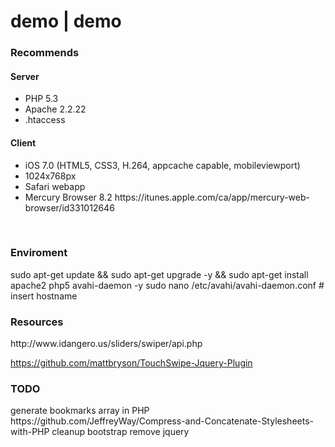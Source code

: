 demo | demo
====
<h3>Recommends</h3> 
<h4>Server</h4>
<ul><li>PHP 5.3</li>
	<li>Apache 2.2.22</li>
	<li>.htaccess</li>
</ul>
<h4>Client</h4>
<ul><li>iOS 7.0 (HTML5, CSS3, H.264, appcache capable, mobileviewport)</li>
	<li>1024x768px</li>
	<li>Safari webapp</li>
	<li>Mercury Browser 8.2 https://itunes.apple.com/ca/app/mercury-web-browser/id331012646</li>
</ul>
<br/>
<h3>Enviroment</h3> 
sudo apt-get update && sudo apt-get upgrade -y && sudo apt-get install apache2 php5 avahi-daemon -y
sudo nano /etc/avahi/avahi-daemon.conf # insert hostname
<br/>
<h3>Resources</h3> 
http://www.idangero.us/sliders/swiper/api.php

https://github.com/mattbryson/TouchSwipe-Jquery-Plugin
<br/>
<h3>TODO</h3>
generate bookmarks array in PHP 
https://github.com/JeffreyWay/Compress-and-Concatenate-Stylesheets-with-PHP
cleanup bootstrap
remove jquery